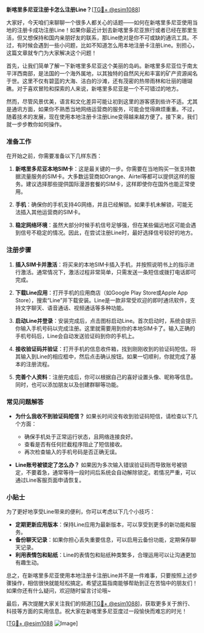 **新喀里多尼亚注册卡怎么注册Line？**[[TG💪+ @esim1088](https://t.me/s/esim1088)]

大家好，今天咱们来聊聊一个很多人都关心的话题——如何在新喀里多尼亚使用当地的注册卡成功注册Line！如果你最近计划去新喀里多尼亚旅行或者已经在那里生活，但又想保持和国内亲朋好友的联系，那Line绝对是你不可或缺的通讯工具。不过，有时候会遇到一些小问题，比如不知道怎么用本地注册卡注册Line。别担心，这篇文章就专门为大家解决这个问题！

首先，让我们简单了解一下新喀里多尼亚这个美丽的岛屿。新喀里多尼亚位于南太平洋西南部，是法国的一个海外属地，以其独特的自然风光和丰富的矿产资源闻名于世。这里不仅有碧蓝的大海、洁白的沙滩，还有茂密的热带雨林和壮丽的珊瑚礁。对于喜欢冒险和探索的人来说，新喀里多尼亚是一个不可错过的地方。

然而，尽管风景优美，语言和文化差异可能让初到这里的游客感到些许不适。尤其是通讯方面，如果你不熟悉当地网络运营商的服务，可能会觉得麻烦重重。不过，随着技术的发展，现在使用本地注册卡注册Line变得越来越方便了。接下来，我们就一步步教你如何操作。

### 准备工作

在开始之前，你需要准备以下几样东西：

1. **新喀里多尼亚本地SIM卡**：这是最关键的一步。你需要在当地购买一张支持数据流量服务的SIM卡。大多数运营商如Orange、Airtel等都可以提供这样的服务。建议选择那些提供国际漫游套餐的SIM卡，这样即使你在国外也能正常使用。

2. **手机**：确保你的手机支持4G网络，并且已经解锁。如果手机未解锁，可能无法插入其他运营商的SIM卡。

3. **稳定网络环境**：虽然大部分时候手机信号足够强，但在某些偏远地区可能会遇到信号不稳定的情况。因此，在尝试注册Line时，最好选择信号较好的地方。

### 注册步骤

1. **插入SIM卡并激活**：将买来的本地SIM卡插入手机，并按照说明书上的指示进行激活。通常情况下，激活过程非常简单，只需发送一条短信或拨打电话即可完成。

2. **下载Line应用**：打开手机的应用商店（如Google Play Store或Apple App Store），搜索“Line”并下载安装。Line是一款非常受欢迎的即时通讯软件，支持文字聊天、语音通话、视频通话等多种功能。

3. **启动Line并登录**：安装完成后，点击图标启动Line。首次启动时，系统会提示你输入手机号码以完成注册。这里就需要用到你的本地SIM卡了。输入正确的手机号码后，Line会自动发送验证码到你的手机上。

4. **接收验证码并验证**：打开手机的信息收件箱，找到刚刚收到的验证码短信。将其输入到Line的相应框中，然后点击确认按钮。如果一切顺利，你就完成了基本的注册流程。

5. **完善个人资料**：注册完成后，你可以根据自己的喜好设置头像、昵称等信息。同时，也可以添加朋友以及创建群聊等功能。

### 常见问题解答

- **为什么我收不到验证码短信？**
  如果长时间没有收到验证码短信，请检查以下几个方面：
  - 确保手机处于正常运行状态，且网络连接良好。
  - 查看是否有任何拦截程序阻止了短信接收。
  - 再次检查输入的手机号码是否正确无误。

- **Line账号被锁定了怎么办？**
  如果因为多次输入错误验证码而导致账号被锁定，不要着急，通常等待一段时间后系统会自动解除锁定。若情况严重，可以通过Line客服页面申请恢复。

### 小贴士

为了更好地享受Line带来的便利，你可以考虑以下几个小技巧：

- **定期更新应用版本**：保持Line应用为最新版本，可以享受到更多的新功能和服务。
- **备份聊天记录**：如果你担心丢失重要信息，可以启用云备份功能，定期保存聊天记录。
- **利用表情包和贴纸**：Line的表情包和贴纸种类繁多，合理运用可以让沟通更加有趣生动。

总之，在新喀里多尼亚使用本地注册卡注册Line并不是一件难事，只要按照上述步骤操作，相信很快就能轻松搞定。希望这篇指南能够帮助到正在苦恼中的朋友们！如果你还有什么疑问，欢迎随时留言讨论哦~

最后，再次提醒大家关注我们的频道[[TG💪+ @esim1088](https://t.me/s/esim1088)]，获取更多关于旅行、科技等方面的实用信息。祝大家在新喀里多尼亚度过一段愉快而难忘的时光！

[[TG💪+ @esim1088](https://t.me/s/esim1088) ![Image](https://i.postimg.cc/4NQfJmqS/Snipaste-2025-05-13-00-14-12.png)]